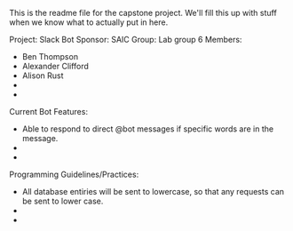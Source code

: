 This is the readme file for the capstone project. 
We'll fill this up with stuff when we know what to actually put in here.

Project: Slack Bot
Sponsor: SAIC
Group: Lab group 6
Members:
   -  Ben Thompson
   -  Alexander Clifford
   -  Alison Rust
   -
   -

Current Bot Features:
   - Able to respond to direct @bot messages if specific words are in the message.
   -
   -

Programming  Guidelines/Practices:
   - All database entiries will be sent to lowercase, so that any requests can be sent to lower case.
   -
   -



   
    